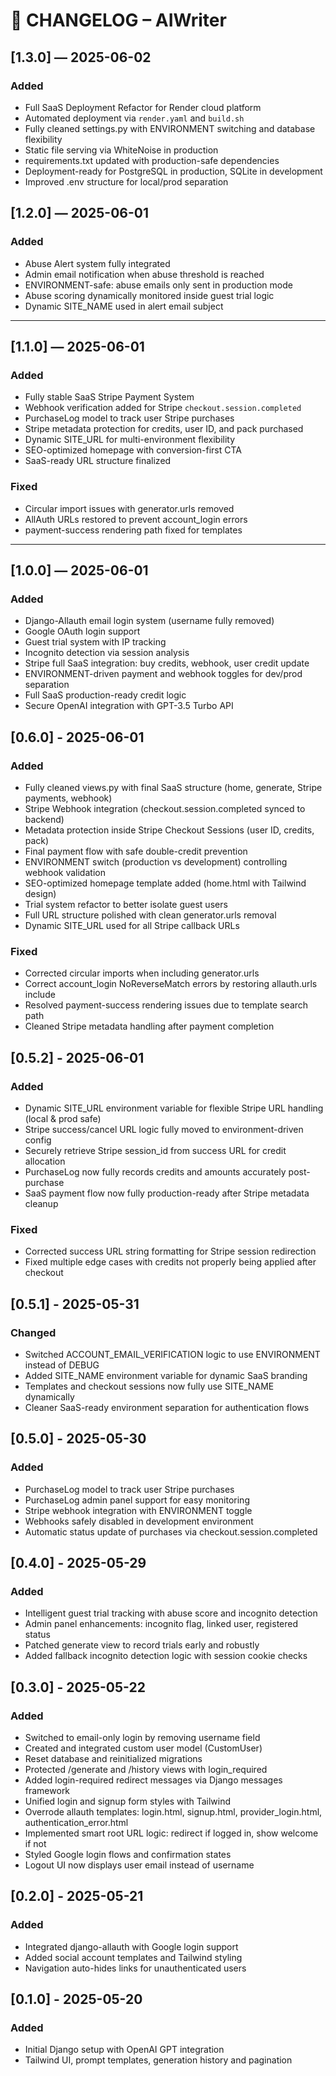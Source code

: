 # 📜 CHANGELOG – AIWriter

## [1.3.0] — 2025-06-02

### Added

- Full SaaS Deployment Refactor for Render cloud platform
- Automated deployment via `render.yaml` and `build.sh`
- Fully cleaned settings.py with ENVIRONMENT switching and database flexibility
- Static file serving via WhiteNoise in production
- requirements.txt updated with production-safe dependencies
- Deployment-ready for PostgreSQL in production, SQLite in development
- Improved .env structure for local/prod separation


## [1.2.0] — 2025-06-01

### Added

- Abuse Alert system fully integrated
- Admin email notification when abuse threshold is reached
- ENVIRONMENT-safe: abuse emails only sent in production mode
- Abuse scoring dynamically monitored inside guest trial logic
- Dynamic SITE_NAME used in alert email subject

---

## [1.1.0] — 2025-06-01

### Added

- Fully stable SaaS Stripe Payment System
- Webhook verification added for Stripe `checkout.session.completed`
- PurchaseLog model to track user Stripe purchases
- Stripe metadata protection for credits, user ID, and pack purchased
- Dynamic SITE_URL for multi-environment flexibility
- SEO-optimized homepage with conversion-first CTA
- SaaS-ready URL structure finalized

### Fixed

- Circular import issues with generator.urls removed
- AllAuth URLs restored to prevent account_login errors
- payment-success rendering path fixed for templates

---

## [1.0.0] — 2025-06-01

### Added

- Django-Allauth email login system (username fully removed)
- Google OAuth login support
- Guest trial system with IP tracking
- Incognito detection via session analysis
- Stripe full SaaS integration: buy credits, webhook, user credit update
- ENVIRONMENT-driven payment and webhook toggles for dev/prod separation
- Full SaaS production-ready credit logic
- Secure OpenAI integration with GPT-3.5 Turbo API

## [0.6.0] - 2025-06-01

### Added
- Fully cleaned views.py with final SaaS structure (home, generate, Stripe payments, webhook)
- Stripe Webhook integration (checkout.session.completed synced to backend)
- Metadata protection inside Stripe Checkout Sessions (user ID, credits, pack)
- Final payment flow with safe double-credit prevention
- ENVIRONMENT switch (production vs development) controlling webhook validation
- SEO-optimized homepage template added (home.html with Tailwind design)
- Trial system refactor to better isolate guest users
- Full URL structure polished with clean generator.urls removal
- Dynamic SITE_URL used for all Stripe callback URLs

### Fixed
- Corrected circular imports when including generator.urls
- Correct account_login NoReverseMatch errors by restoring allauth.urls include
- Resolved payment-success rendering issues due to template search path
- Cleaned Stripe metadata handling after payment completion



## [0.5.2] - 2025-06-01

### Added
- Dynamic SITE_URL environment variable for flexible Stripe URL handling (local & prod safe)
- Stripe success/cancel URL logic fully moved to environment-driven config
- Securely retrieve Stripe session_id from success URL for credit allocation
- PurchaseLog now fully records credits and amounts accurately post-purchase
- SaaS payment flow now fully production-ready after Stripe metadata cleanup

### Fixed
- Corrected success URL string formatting for Stripe session redirection
- Fixed multiple edge cases with credits not properly being applied after checkout


## [0.5.1] - 2025-05-31
### Changed
- Switched ACCOUNT_EMAIL_VERIFICATION logic to use ENVIRONMENT instead of DEBUG
- Added SITE_NAME environment variable for dynamic SaaS branding
- Templates and checkout sessions now fully use SITE_NAME dynamically
- Cleaner SaaS-ready environment separation for authentication flows

## [0.5.0] - 2025-05-30
### Added
- PurchaseLog model to track user Stripe purchases
- PurchaseLog admin panel support for easy monitoring
- Stripe webhook integration with ENVIRONMENT toggle
- Webhooks safely disabled in development environment
- Automatic status update of purchases via checkout.session.completed

## [0.4.0] - 2025-05-29
### Added
- Intelligent guest trial tracking with abuse score and incognito detection
- Admin panel enhancements: incognito flag, linked user, registered status
- Patched generate view to record trials early and robustly
- Added fallback incognito detection logic with session cookie checks

## [0.3.0] - 2025-05-22
### Added
- Switched to email-only login by removing username field
- Created and integrated custom user model (CustomUser)
- Reset database and reinitialized migrations
- Protected /generate and /history views with login_required
- Added login-required redirect messages via Django messages framework
- Unified login and signup form styles with Tailwind
- Overrode allauth templates: login.html, signup.html, provider_login.html, authentication_error.html
- Implemented smart root URL logic: redirect if logged in, show welcome if not
- Styled Google login flows and confirmation states
- Logout UI now displays user email instead of username

## [0.2.0] - 2025-05-21
### Added
- Integrated django-allauth with Google login support
- Added social account templates and Tailwind styling
- Navigation auto-hides links for unauthenticated users

## [0.1.0] - 2025-05-20
### Added
- Initial Django setup with OpenAI GPT integration
- Tailwind UI, prompt templates, generation history and pagination
